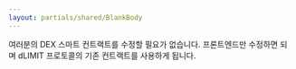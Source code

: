 ```yaml
---
layout: partials/shared/BlankBody
---
```

여러분의 DEX 스마트 컨트랙트를 수정할 필요가 없습니다. 프론트엔드만 수정하면 되며 dLIMIT 프로토콜의 기존 컨트랙트를 사용하게 됩니다.
